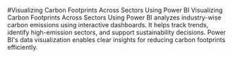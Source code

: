 #Visualizing Carbon Footprints Across Sectors Using Power BI
Visualizing Carbon Footprints Across Sectors Using Power BI analyzes industry-wise carbon emissions using interactive dashboards. It helps track trends, identify high-emission sectors, and support sustainability decisions. Power BI's data visualization enables clear insights for reducing carbon footprints efficiently.
